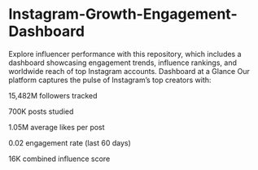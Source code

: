 # Instagram-Growth-Engagement-Dashboard
Explore influencer performance with this repository, which includes a dashboard showcasing engagement trends, influence rankings, and worldwide reach of top Instagram accounts.
Dashboard at a Glance
Our platform captures the pulse of Instagram’s top creators with:

15,482M followers tracked

700K posts studied

1.05M average likes per post

0.02 engagement rate (last 60 days)

16K combined influence score
